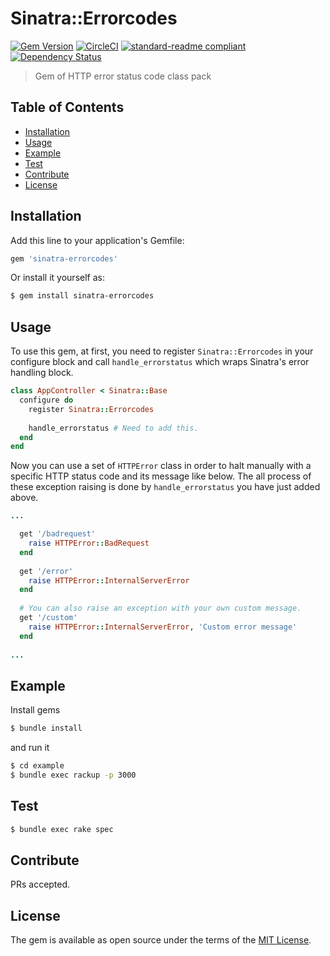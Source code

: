 # Sinatra::Errorcodes
[![Gem Version](https://badge.fury.io/rb/sinatra-errorcodes.svg)](https://badge.fury.io/rb/sinatra-errorcodes)
[![CircleCI](https://circleci.com/gh/IzumiSy/sinatra-errorcodes.svg?style=shield)](https://circleci.com/gh/IzumiSy/sinatra-errorcodes)
[![standard-readme compliant](https://img.shields.io/badge/standard--readme-OK-green.svg?style=flat-square)](https://github.com/RichardLitt/standard-readme)
[![Dependency Status](https://gemnasium.com/badges/github.com/IzumiSy/sinatra-errorcodes.svg)](https://gemnasium.com/github.com/IzumiSy/sinatra-errorcodes)
> Gem of HTTP error status code class pack

## Table of Contents
- [Installation](README.md#Installation)
- [Usage](README.md#Usage)
- [Example](README.md#Example)
- [Test](README.md#Test)
- [Contribute](README.md#Contribute)
- [License](README.md#License)

## Installation
Add this line to your application's Gemfile:

```ruby
gem 'sinatra-errorcodes'
```

Or install it yourself as:
```bash
$ gem install sinatra-errorcodes
```

## Usage
To use this gem, at first, you need to register `Sinatra::Errorcodes` in your configure block and call `handle_errorstatus` which wraps Sinatra's error handling block. 
```ruby
class AppController < Sinatra::Base
  configure do
    register Sinatra::Errorcodes
    
    handle_errorstatus # Need to add this.
  end
end
```

Now you can use a set of `HTTPError` class in order to halt manually with a specific HTTP status code and its message like below. The all process of these exception raising is done by `handle_errorstatus` you have just added above.
```ruby
...

  get '/badrequest'
    raise HTTPError::BadRequest
  end
  
  get '/error'
    raise HTTPError::InternalServerError
  end
  
  # You can also raise an exception with your own custom message.
  get '/custom'
    raise HTTPError::InternalServerError, 'Custom error message'
  end
  
...
```

## Example
Install gems
```bash
$ bundle install
```

and run it
```bash
$ cd example
$ bundle exec rackup -p 3000
```

## Test
```bash
$ bundle exec rake spec
```

## Contribute
PRs accepted.

## License
The gem is available as open source under the terms of the [MIT License](http://opensource.org/licenses/MIT).

